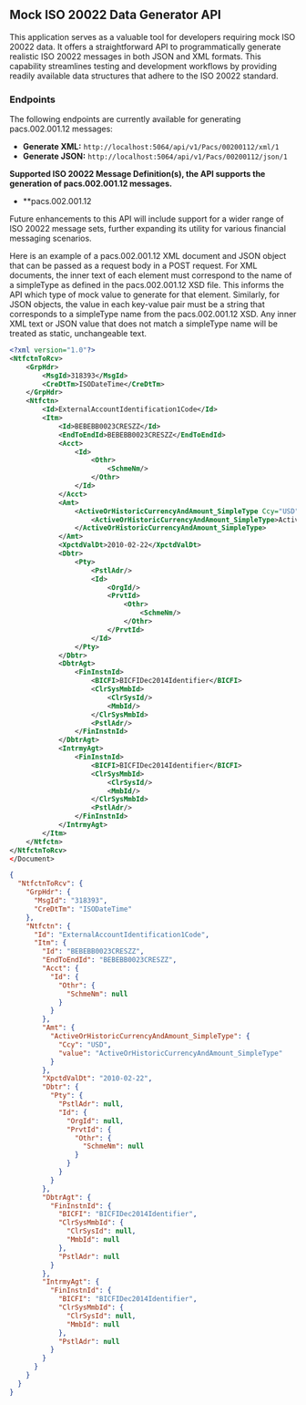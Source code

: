 ## Mock ISO 20022 Data Generator API

This application serves as a valuable tool for developers requiring mock ISO 20022 data. It offers a straightforward API to programmatically generate realistic ISO 20022 messages in both JSON and XML formats. This capability streamlines testing and development workflows by providing readily available data structures that adhere to the ISO 20022 standard.

### Endpoints

The following endpoints are currently available for generating pacs.002.001.12 messages:

- **Generate XML:** `http://localhost:5064/api/v1/Pacs/00200112/xml/1`
- **Generate JSON:** `http://localhost:5064/api/v1/Pacs/00200112/json/1`

**Supported ISO 20022 Message Definition(s), the API supports the generation of pacs.002.001.12 messages.**
- **pacs.002.001.12

Future enhancements to this API will include support for a wider range of ISO 20022 message sets, further expanding its utility for various financial messaging scenarios.

Here is an example of a pacs.002.001.12 XML document and JSON object that can be passed as a request body in a POST request. For XML documents, the inner text of each element must correspond to the name of a simpleType as defined in the pacs.002.001.12 XSD file. This informs the API which type of mock value to generate for that element. Similarly, for JSON objects, the value in each key-value pair must be a string that corresponds to a simpleType name from the pacs.002.001.12 XSD. Any inner XML text or JSON value that does not match a simpleType name will be treated as static, unchangeable text.

```xml
<?xml version="1.0"?>
<NtfctnToRcv>
    <GrpHdr>
        <MsgId>318393</MsgId>
        <CreDtTm>ISODateTime</CreDtTm>
    </GrpHdr>
    <Ntfctn>
        <Id>ExternalAccountIdentification1Code</Id>
        <Itm>
            <Id>BEBEBB0023CRESZZ</Id>
            <EndToEndId>BEBEBB0023CRESZZ</EndToEndId>
            <Acct>
                <Id>
                    <Othr>
                        <SchmeNm/>
                    </Othr>
                </Id>
            </Acct>
            <Amt>
                <ActiveOrHistoricCurrencyAndAmount_SimpleType Ccy="USD">
                    <ActiveOrHistoricCurrencyAndAmount_SimpleType>ActiveOrHistoricCurrencyAndAmount_SimpleType</ActiveOrHistoricCurrencyAndAmount_SimpleType>
                </ActiveOrHistoricCurrencyAndAmount_SimpleType>
            </Amt>
            <XpctdValDt>2010-02-22</XpctdValDt>
            <Dbtr>
                <Pty>
                    <PstlAdr/>
                    <Id>
                        <OrgId/>
                        <PrvtId>
                            <Othr>
                                <SchmeNm/>
                            </Othr>
                        </PrvtId>
                    </Id>
                </Pty>
            </Dbtr>
            <DbtrAgt>
                <FinInstnId>
                    <BICFI>BICFIDec2014Identifier</BICFI>
                    <ClrSysMmbId>
                        <ClrSysId/>
                        <MmbId/>
                    </ClrSysMmbId>
                    <PstlAdr/>
                </FinInstnId>
            </DbtrAgt>
            <IntrmyAgt>
                <FinInstnId>
                    <BICFI>BICFIDec2014Identifier</BICFI>
                    <ClrSysMmbId>
                        <ClrSysId/>
                        <MmbId/>
                    </ClrSysMmbId>
                    <PstlAdr/>
                </FinInstnId>
            </IntrmyAgt>
        </Itm>
    </Ntfctn>
</NtfctnToRcv>
</Document>
```

```json
{
  "NtfctnToRcv": {
    "GrpHdr": {
      "MsgId": "318393",
      "CreDtTm": "ISODateTime"
    },
    "Ntfctn": {
      "Id": "ExternalAccountIdentification1Code",
      "Itm": {
        "Id": "BEBEBB0023CRESZZ",
        "EndToEndId": "BEBEBB0023CRESZZ",
        "Acct": {
          "Id": {
            "Othr": {
              "SchmeNm": null
            }
          }
        },
        "Amt": {
          "ActiveOrHistoricCurrencyAndAmount_SimpleType": {
            "Ccy": "USD",
            "value": "ActiveOrHistoricCurrencyAndAmount_SimpleType"
          }
        },
        "XpctdValDt": "2010-02-22",
        "Dbtr": {
          "Pty": {
            "PstlAdr": null,
            "Id": {
              "OrgId": null,
              "PrvtId": {
                "Othr": {
                  "SchmeNm": null
                }
              }
            }
          }
        },
        "DbtrAgt": {
          "FinInstnId": {
            "BICFI": "BICFIDec2014Identifier",
            "ClrSysMmbId": {
              "ClrSysId": null,
              "MmbId": null
            },
            "PstlAdr": null
          }
        },
        "IntrmyAgt": {
          "FinInstnId": {
            "BICFI": "BICFIDec2014Identifier",
            "ClrSysMmbId": {
              "ClrSysId": null,
              "MmbId": null
            },
            "PstlAdr": null
          }
        }
      }
    }
  }
}
```
